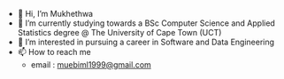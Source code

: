 - 👋 Hi, I’m Mukhethwa
- 🌱 I’m currently studying towards a BSc Computer Science and Applied Statistics degree @ The University of Cape Town (UCT)
- 👀 I’m interested in pursuing a career in Software and Data Engineering
- 📫 How to reach me
  - email : muebiml1999@gmail.com
